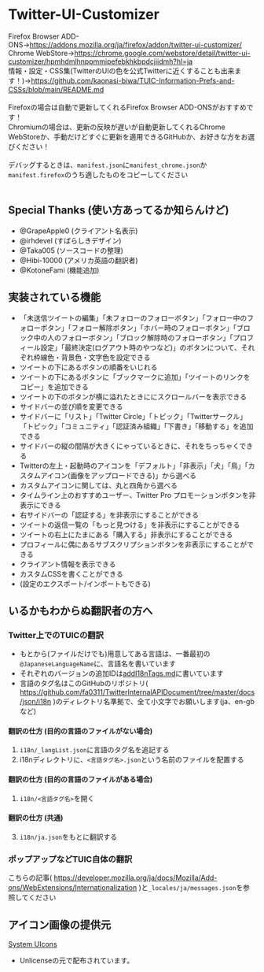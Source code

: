 # Twitter-UI-Customizer
Firefox Browser ADD-ONS→https://addons.mozilla.org/ja/firefox/addon/twitter-ui-customizer/  
Chrome WebStore→https://chrome.google.com/webstore/detail/twitter-ui-customizer/hpmhdmlhnppmmipefebkhkbpdcjiidmh?hl=ja  
情報・設定・CSS集(TwitterのUIの色を公式Twitterに近くすることも出来ます！)→https://github.com/kaonasi-biwa/TUIC-Information-Prefs-and-CSSs/blob/main/README.md  
<br>
Firefoxの場合は自動で更新してくれるFirefox Browser ADD-ONSがおすすめです！  
Chromiumの場合は、更新の反映が遅いが自動更新してくれるChrome WebStoreか、手動だけどすぐに更新を適用できるGitHubか、お好きな方をお選びください！  
<br>
デバッグするときは、`manifest.json`に`manifest_chrome.json`か`manifest.firefox`のうち適したものをコピーしてください  
<br>
## Special Thanks (使い方あってるか知らんけど)
- @GrapeApple0 (クライアント名表示)
- @irhdevel (すばらしきデザイン)
- @Taka005 (ソースコードの整理)
- @Hibi-10000 (アメリカ英語の翻訳者)
- @KotoneFami (機能追加)

## 実装されている機能
- 「未送信ツイートの編集」「未フォローのフォローボタン」「フォロー中のフォローボタン」「フォロー解除ボタン」「ホバー時のフォローボタン」「ブロック中の人のフォローボタン」「ブロック解除時のフォローボタン」「プロフィール設定」「最終決定(ログアウト時のやつなど)」のボタンについて、それぞれ枠線色・背景色・文字色を設定できる
- ツイートの下にあるボタンの順番をいじれる
- ツイートの下にあるボタンに「ブックマークに追加」「ツイートのリンクをコピー」を追加できる
- ツイートの下のボタンが横に溢れたときににスクロールバーを表示できる
- サイドバーの並び順を変更できる
- サイドバーに「リスト」「Twitter Circle」「トピック」「Twitterサークル」「トピック」「コミュニティ」「認証済み組織」「下書き」「移動する」を追加できる
- サイドバーの縦の間隔が大きくにゃっているときに、それをちっちゃくできる
- Twitterの左上・起動時のアイコンを「デフォルト」「非表示」「犬」「鳥」「カスタムアイコン(画像をアップロードできる)」から選べる
- カスタムアイコンに関しては、丸と四角から選べる
- タイムライン上のおすすめユーザー、Twitter Pro プロモーションボタンを非表示にできる
- 右サイドバーの「認証する」を非表示にすることができる
- ツイートの返信一覧の「もっと見つける」を非表示にすることができる
- ツイートの右上にたまにある「購入する」非表示にすることができる
- プロフィールに偶にあるサブスクリプションボタンを非表示にすることができる
- クライアント情報を表示できる
- カスタムCSSを書くことができる
- (設定のエクスポート/インポートもできる)

## いるかもわからぬ翻訳者の方へ
### Twitter上でのTUICの翻訳
- もとから(ファイルだけでも)用意してある言語は、一番最初の`@JapaneseLanguageName`に、言語名を書いています  
- それぞれのバージョンの追加IDは[addI18nTags.md](./addI18nTags.md)に書いています
- 言語のタグ名はこのGitHubのリポジトリ( https://github.com/fa0311/TwitterInternalAPIDocument/tree/master/docs/json/i18n )のディレクトリ名準拠で、全て小文字でお願いします(ja、en-gbなど)
#### 翻訳の仕方 (目的の言語のファイルがない場合)
1. `i18n/_langList.json`に言語のタグ名を追記する
2. i18nディレクトリに、`<言語タグ名>.json`という名前のファイルを配置する
#### 翻訳の仕方 (目的の言語のファイルがある場合)
1. `i18n/<言語タグ名>`を開く
#### 翻訳の仕方 (共通)
3. `i18n/ja.json`をもとに翻訳する
### ポップアップなどTUIC自体の翻訳
こちらの記事( https://developer.mozilla.org/ja/docs/Mozilla/Add-ons/WebExtensions/Internationalization )と`_locales/ja/messages.json`を参照してください

## アイコン画像の提供元
[System UIcons](https://www.systemuicons.com/)
 - Unlicenseの元で配布されています。

